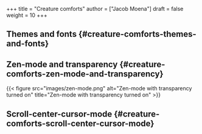 +++
title = "Creature comforts"
author = ["Jacob Moena"]
draft = false
weight = 10
+++

## Themes and fonts {#creature-comforts-themes-and-fonts}


## Zen-mode and transparency {#creature-comforts-zen-mode-and-transparency}

{{< figure src="images/zen-mode.png" alt="Zen-mode with transparency turned on" title="Zen-mode with transparency turned on" >}}


## Scroll-center-cursor-mode {#creature-comforts-scroll-center-cursor-mode}
